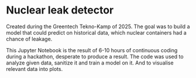 # Nuclear leak detector
Created during the Greentech Tekno-Kamp of 2025. 
The goal was to build a model that could predict on historical data, which nuclear containers had a chance of leakage.

This Jupyter Notebook is the result of 6-10 hours of continuous coding during a hackathon, desperate to produce a result.
The code was used to analyze given data, sanitize it and train a model on it. 
And to visualise relevant data into plots.
